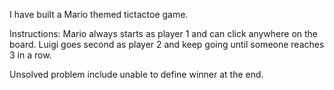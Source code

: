 I have built a Mario themed tictactoe game.

Instructions:
Mario always starts as player 1 and can click anywhere on the board.
Luigi goes second as player 2 and keep going until someone reaches 3 in a row. 

Unsolved problem include unable to define winner at the end. 

